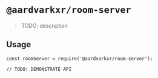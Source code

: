 # `@aardvarkxr/room-server`

> TODO: description

## Usage

```
const roomServer = require('@aardvarkxr/room-server');

// TODO: DEMONSTRATE API
```
